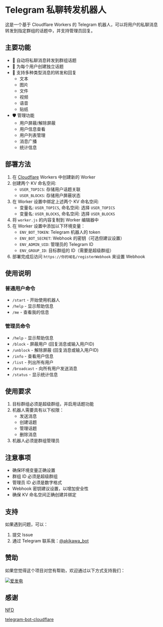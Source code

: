 # Telegram 私聊转发机器人

这是一个基于 Cloudflare Workers 的 Telegram 机器人，可以将用户的私聊消息转发到指定群组的话题中，并支持管理员回复。

## 主要功能

- 🔄 自动将私聊消息转发到群组话题
- 👥 为每个用户创建独立话题
- 💬 支持多种类型消息的转发和回复
  - 文本
  - 图片
  - 文件
  - 视频
  - 语音
  - 贴纸
- 🛡️ 管理功能
  - 用户屏蔽/解除屏蔽
  - 用户信息查看
  - 用户列表管理
  - 消息广播
  - 统计信息

## 部署方法

1. 在 [Cloudflare](https://www.cloudflare.com) Workers 中创建新的 Worker
2. 创建两个 KV 命名空间:
   - `USER_TOPICS`: 存储用户话题关联
   - `USER_BLOCKS`: 存储用户屏蔽状态
3. 在 Worker 设置中绑定上述两个 KV 命名空间:
   - 变量名: `USER_TOPICS`, 命名空间: 选择 `USER_TOPICS`
   - 变量名: `USER_BLOCKS`, 命名空间: 选择 `USER_BLOCKS`
4. 将 `worker.js` 的内容复制到 Worker 编辑器中
5. 在 Worker 设置中添加以下环境变量：
   - `ENV_BOT_TOKEN`: Telegram 机器人的 token
   - `ENV_BOT_SECRET`: Webhook 的密钥（可选但建议设置）
   - `ENV_ADMIN_UID`: 管理员的 Telegram ID
   - `ENV_GROUP_ID`: 目标群组的 ID（需要是超级群组）
6. 部署完成后访问 `https://你的域名/registerWebhook` 来设置 Webhook

## 使用说明

### 普通用户命令
- `/start` - 开始使用机器人
- `/help` - 显示帮助信息
- `/me` - 查看我的信息

### 管理员命令
- `/help` - 显示帮助信息
- `/block` - 屏蔽用户 (回复消息或输入用户ID)
- `/unblock` - 解除屏蔽 (回复消息或输入用户ID)
- `/info` - 查看用户信息
- `/list` - 列出所有用户
- `/broadcast` - 向所有用户发送消息
- `/status` - 显示统计信息

## 使用要求

1. 目标群组必须是超级群组，并启用话题功能
2. 机器人需要具有以下权限：
   - 发送消息
   - 创建话题
   - 管理话题
   - 删除消息
3. 机器人必须是群组管理员

## 注意事项

- 确保环境变量正确设置
- 群组 ID 必须是超级群组
- 管理员 ID 必须是数字格式
- Webhook 密钥建议设置，以增加安全性
- 确保 KV 命名空间正确创建并绑定

## 支持

如果遇到问题，可以：
1. 提交 Issue
2. 通过 Telegram 联系我：[@akikawa_bot](https://t.me/akikawa_bot)

## 赞助

如果您觉得这个项目对您有帮助，欢迎通过以下方式支持我们：

[![爱发电](https://img.shields.io/badge/爱发电-支持我们-946ce6?style=for-the-badge)](https://afdian.com/a/misak10)

## 感谢

[NFD](https://github.com/LloydAsp/nfd)

[telegram-bot-cloudflare](https://github.com/cvzi/telegram-bot-cloudflare)

